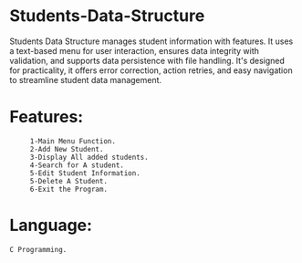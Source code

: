 # Students-Data-Structure
Students Data Structure manages student information with features.
It uses a text-based menu for user interaction, ensures data integrity with validation, and supports data persistence with file handling.
It's designed for practicality, it offers error correction, action retries, and easy navigation to streamline student data management.
# Features:
         1-Main Menu Function.
         2-Add New Student. 
         3-Display All added students.
         4-Search for A student.
         5-Edit Student Information.
         5-Delete A Student.
         6-Exit the Program.
  # Language: 
    C Programming.

